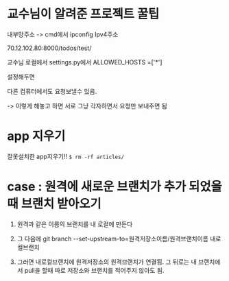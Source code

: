 # 교수님이 알려준 프로젝트 꿀팁
내부망주소 -> cmd에서 ipconfig
Ipv4주소

70.12.102.80:8000/todos/test/

교수님 로컬에서  settings.py에서
ALLOWED_HOSTS =['*']

설정해두면

다른 컴퓨터에서도 요청보낼수 있음.

-> 이렇게 해놓고 하면 서로 그냥 각자하면서 요청만 보내주면 됨 

# app 지우기

잘못설치한 app지우기!!
`$ rm -rf articles/`

# case : 원격에 새로운 브랜치가 추가 되었을 때 브랜치 받아오기 

1. 원격과 같은 이름의 브랜치를 내 로컬에 만든다

2. 그 다음에 git branch --set-upstream-to=원격저장소이름/원격브랜치이름 내로컬브랜치

3. 그러면 내로컬브랜치에 원격저장소의 원격브랜치가 연결됨. 그 뒤로는 내 브랜치에서 pull을 할때 따로 저장소와 브랜치를 적어주지 않아도 됨.
